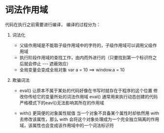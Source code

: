 # 词法作用域

代码在执行之前需要进行编译， 编译的过程分为：

1. 词法化
    - 父级作用域是不能取子级作用域中的字符的，子级作用域可以调用父级作用域
    - 执行阶段作用域的查找工作，由内而外进行的（只要找到第一个标识符之后就会停止 --- 遮蔽效应）
    - 全局变量会变成全局对象  var a = 10   ==>   window.a = 10

2. 欺骗词法
    - eval() 让原本不属于某处的代码好像在书写时就存在于程序的这个位置
             修改你传给它的变量所处的词法作用域
             eval() 通常用来执行动态创建的代码
             严格模式下的eavl()无法影响其所在的作用域

    - with() 更简便的对象属性赋值
             当一个对象不具备某个属性时却依然用 with 去修改该属性，那么 with 会将这个对象处理成为一个完全独立隔离的作用域，该属性也会变成该作用域中的一个词法标识符
             
